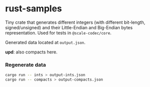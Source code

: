 # rust-samples

Tiny crate that generates different integers (with different bit-length, signed/unsigned) and their Little-Endian and Big-Endian bytes representation. Used for tests in `@scale-codec/core`.

Generated data located at `output.json`.

**upd**: also compacts here.

### Regenerate data

```sh
cargo run -- ints > output-ints.json
cargo run -- compacts > output-compacts.json
```
